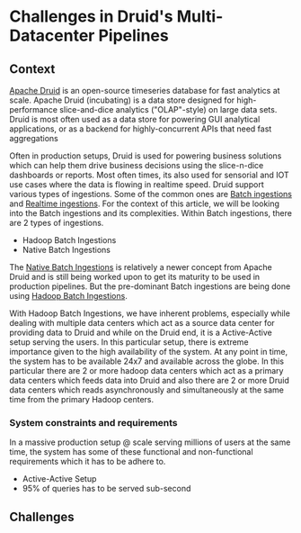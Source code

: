 # Challenges in Druid's Multi-Datacenter Pipelines
## Context
[Apache Druid](https://druid.apache.org/) is an open-source timeseries database for fast analytics at scale. Apache Druid (incubating) is a data store designed for high-performance slice-and-dice analytics ("OLAP"-style) on large data sets. Druid is most often used as a data store for powering GUI analytical applications, or as a backend for highly-concurrent APIs that need fast aggregations


Often in production setups, Druid is used for powering business solutions which can help them drive business decisions using the slice-n-dice dashboards or reports. Most often times, its also used for sensorial and IOT use cases where the data is flowing in realtime speed. Druid support various types of ingestions. Some of the common ones are [Batch ingestions](https://druid.apache.org/docs/latest/ingestion/batch-ingestion.html) and [Realtime ingestions](https://druid.apache.org/docs/latest/ingestion/stream-ingestion.html). For the context of this article, we will be looking into the Batch ingestions and its complexities. Within Batch ingestions, there are 2 types of ingestions.

 - Hadoop Batch Ingestions
 - Native Batch Ingestions 

The [Native Batch Ingestions](https://druid.apache.org/docs/latest/ingestion/native_tasks.html) is relatively a newer concept from Apache Druid and is still being worked upon to get its maturity to be used in production pipelines. But the pre-dominant Batch ingestions are being done using [Hadoop Batch Ingestions](https://druid.apache.org/docs/latest/ingestion/hadoop.html). 

With Hadoop Batch Ingestions, we have inherent problems, especially while dealing with multiple data centers which act as a source data center for providing data to Druid and while on the Druid end, it is a Active-Active setup serving the users. In this particular setup, there is extreme importance given to the high availability of the system. At any point in time, the system has to be available 24x7 and available across the globe. In this particular there are 2 or more hadoop data centers which act as a primary data centers which feeds data into Druid and also there are 2 or more Druid data centers which reads asynchronously and simultaneously at the same time from the primary Hadoop centers.

### System constraints and requirements 
In a massive production setup @ scale serving millions of users at the same time, the system has some of these functional and non-functional requirements which it has to be adhere to.

 - Active-Active Setup 
 - 95% of queries has to be served sub-second


## Challenges 
